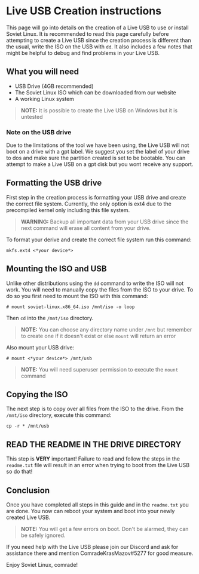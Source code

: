 # Live USB Creation instructions

This page will go into details on the creation of a Live USB to use or install
Soviet Linux. It is recommended to read this page carefully before attempting
to create a Live USB since the creation process is different than the usual,
write the ISO on the USB with `dd`. It also includes a few notes that might be
helpful to debug and find problems in your Live USB.

## What you will need

- USB Drive (4GB recommended)
- The Soviet Linux ISO which can be downloaded from our website
- A working Linux system

> **NOTE:** It is possible to create the Live USB on Windows but it is untested

### Note on the USB drive

Due to the limitations of the tool we have been using, the Live USB will not
boot on a drive with a gpt label. We suggest you set the label of your drive to
dos and make sure the partition created is set to be bootable. You can attempt
to make a Live USB on a gpt disk but you wont receive any support.

## Formatting the USB drive

First step in the creation process is formatting your USB drive and create the
correct file system. Currently, the only option is ext4 due to the precompiled
kernel only including this file system.

> **WARNING:** Backup all important data from your USB drive since the next
> command will erase all content from your drive.

To format your derive and create the correct file system run this command:

`mkfs.ext4 <*your device*>`

## Mounting the ISO and USB

Unlike other distributions using the `dd` command to write the ISO will not
work. You will need to manually copy the files from the ISO to your drive.
To do so you first need to mount the ISO with this command:

`# mount soviet-linux.x86_64.iso /mnt/iso -o loop`

Then `cd` into the `/mnt/iso` directory.

> **NOTE:** You can choose any directory name under `/mnt` but remember to
> create one if it doesn't exist or else `mount` will return an error

Also mount your USB drive:

`# mount <*your device*> /mnt/usb`

> **NOTE:** You will need superuser permission to execute the `mount` command

## Copying the ISO

The next step is to copy over all files from the ISO to the drive. From the
`/mnt/iso` directory, execute this command:

`cp -r * /mnt/usb`

## READ THE README IN THE DRIVE DIRECTORY

This step is **VERY** important! Failure to read and follow the steps in the
`readme.txt` file will result in an error when trying to boot from the Live USB
so do that!

## Conclusion

Once you have completed all steps in this guide and in the `readme.txt` you are
done. You now can reboot your system and boot into your newly created Live USB.

> **NOTE:** You will get a few errors on boot. Don't be alarmed, they can be
> safely ignored.

If you need help with the Live USB please join our Discord and ask for
assistance there and mention ComradeKrasMazov#5277 for good measure.

Enjoy Soviet Linux, comrade!

